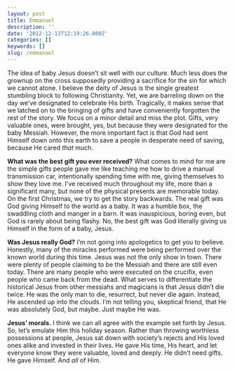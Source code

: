 ```yaml
---
layout: post
title: Emmanuel
description: ''
date: '2012-12-13T12:19:26.000Z'
categories: []
keywords: []
slug: /emmanuel
---
```


The idea of baby Jesus doesn’t sit well with our culture. Much less does the grownup on the cross supposedly providing a sacrifice for the sin for which we cannot atone. I believe the deity of Jesus is the single greatest stumbling block to following Christianity. Yet, we are barreling down on the day we’ve designated to celebrate His birth. Tragically, it makes sense that we latched on to the bringing of gifts and have conveniently forgotten the rest of the story. We focus on a minor detail and miss the plot. Gifts, very valuable ones, were brought, yes, but because they were designated for the baby Messiah. However, the more important fact is that God had sent Himself down onto this earth to save a people in desperate need of saving, because He cared _that_ much.

**What was the best gift you ever received?** What comes to mind for me are the simple gifts people gave me like teaching me how to drive a manual transmission car, intentionally spending time with me, giving themselves to show they love me. I’ve received much throughout my life, more than a significant many, but none of the physical presents are memorable today. On the first Christmas, we try to get the story backwards. The real gift was God giving Himself to the world as a baby. It was a humble box, the swaddling cloth and manger in a barn. It was inauspicious, boring even, but God is rarely about being flashy. No, the best gift was God literally giving us Himself in the form of a baby, Jesus.

**Was Jesus really God?** I’m not going into apologetics to get you to believe. Honestly, many of the miracles performed were being performed over the known world during this time. Jesus was not the only show in town. There were plenty of people claiming to be the Messiah and there are still even today. There are many people who were executed on the crucifix, even people who came back from the dead. What serves to differentiate the historical Jesus from other messiahs and magicians is that Jesus didn’t die twice. He was the only man to die, resurrect, but never die again. Instead, He ascended up into the clouds. I’m not telling you, skeptical friend, that He was absolutely God, but maybe. Just maybe He was.

**Jesus’ morals.** I think we can all agree with the example set forth by Jesus. So, let’s emulate Him this holiday season. Rather than throwing worthless possessions at people, Jesus sat down with society’s rejects and His loved ones alike and invested in their lives. He gave His time, His heart, and let everyone know they were valuable, loved and deeply. He didn’t need gifts. He gave Himself. And _all_ of Him.
